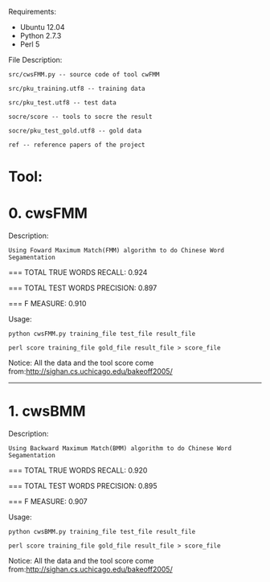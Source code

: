 Requirements:
  * Ubuntu 12.04
  * Python 2.7.3
  * Perl 5

File Description:

    src/cwsFMM.py -- source code of tool cwFMM
    
    src/pku_training.utf8 -- training data
    
    src/pku_test.utf8 -- test data
    
    socre/score -- tools to socre the result
    
    socre/pku_test_gold.utf8 -- gold data

    ref -- reference papers of the project

Tool:
=============================================================================
 # 0.    cwsFMM
Description:

    Using Foward Maximum Match(FMM) algorithm to do Chinese Word Segamentation

=== TOTAL TRUE WORDS RECALL:    0.924

=== TOTAL TEST WORDS PRECISION: 0.897

=== F MEASURE:  0.910

Usage:

    python cwsFMM.py training_file test_file result_file
    
    perl score training_file gold_file result_file > score_file

Notice:
   All the data and the tool score come from:http://sighan.cs.uchicago.edu/bakeoff2005/
   
   
----------------------------------------------------------------------------------


 # 1.    cwsBMM
Description:

    Using Backward Maximum Match(BMM) algorithm to do Chinese Word Segamentation

=== TOTAL TRUE WORDS RECALL:    0.920

=== TOTAL TEST WORDS PRECISION: 0.895

=== F MEASURE:  0.907

Usage:

    python cwsBMM.py training_file test_file result_file
    
    perl score training_file gold_file result_file > score_file

Notice:
   All the data and the tool score come from:http://sighan.cs.uchicago.edu/bakeoff2005/
